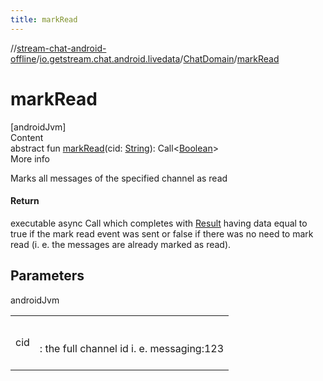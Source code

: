 ```yaml
---
title: markRead
---
```

//[stream-chat-android-offline](../../../index.md)/[io.getstream.chat.android.livedata](../index.md)/[ChatDomain](index.md)/[markRead](markRead.md)



# markRead  
[androidJvm]  
Content  
abstract fun [markRead](markRead.md)(cid: [String](https://kotlinlang.org/api/latest/jvm/stdlib/kotlin/-string/index.html)): Call&lt;[Boolean](https://kotlinlang.org/api/latest/jvm/stdlib/kotlin/-boolean/index.html)&gt;  
More info  


Marks all messages of the specified channel as read



#### Return  


executable async Call which completes with [Result](https://kotlinlang.org/api/latest/jvm/stdlib/kotlin/-result/index.html) having data equal to true if the mark read event was sent or false if there was no need to mark read (i. e. the messages are already marked as read).



## Parameters  
  
androidJvm  
  
| | |
|---|---|
| <a name="io.getstream.chat.android.livedata/ChatDomain/markRead/#kotlin.String/PointingToDeclaration/"></a>cid| <a name="io.getstream.chat.android.livedata/ChatDomain/markRead/#kotlin.String/PointingToDeclaration/"></a><br/><br/>: the full channel id i. e. messaging:123<br/><br/>|
  
  



